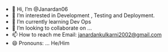 - 👋 Hi, I’m @Janardan06
- 👀 I’m interested in Development , Testing and Deployment.
- 🌱 I’m currently learning  Dev Ops 
- 💞️ I’m looking to collaborate on ...
- 📫 How to reach me Email: janardankulkarni2002@gmail.com
- 😄 Pronouns: ... He/Him


<!---
Janardan06/Janardan06 is a ✨ special ✨ repository because its `README.md` (this file) appears on your GitHub profile.
You can click the Preview link to take a look at your changes.
--->
